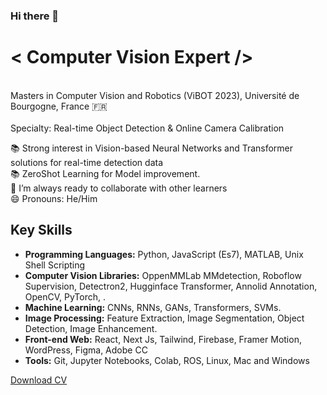 ### Hi there 👋

<!-- -->
# < Computer Vision Expert />  
<br>Masters in Computer Vision and Robotics (ViBOT 2023), Université de Bourgogne, France 🇫🇷<br>
<br>Specialty: Real-time Object Detection & Online Camera Calibration <br>

📚 Strong interest in Vision-based Neural Networks and Transformer solutions for real-time detection data <br>
📚 ZeroShot Learning for Model improvement.   
👯 I’m always ready to collaborate with other learners <br>
😄 Pronouns: He/Him

## Key Skills

- **Programming Languages:** Python, JavaScript (Es7), MATLAB, Unix Shell Scripting
- **Computer Vision Libraries:** OppenMMLab MMdetection, Roboflow Supervision, Detectron2, Hugginface Transformer, Annolid Annotation, OpenCV, PyTorch, .
- **Machine Learning:** CNNs, RNNs, GANs, Transformers, SVMs.
- **Image Processing:** Feature Extraction, Image Segmentation, Object Detection, Image Enhancement.
- **Front-end Web:** React, Next Js, Tailwind, Firebase, Framer Motion, WordPress, Figma, Adobe CC
- **Tools:** Git, Jupyter Notebooks, Colab, ROS, Linux, Mac and Windows

[Download CV](CV_Atanda_Abdullahi_Adewale_FR.pdf)

